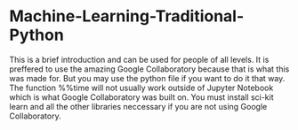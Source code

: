 # Machine-Learning-Traditional-Python
This is a brief introduction and can be used for people of all levels. It is preffered to use the amazing Google Collaboratory because that is what this was made for. But you may use the python file if you want to do it that way. The function %%time will not usually work outside of Jupyter Notebook which is what Google Collaboratory was built on.
You must install sci-kit learn and all the other libraries neccessary if you are not using Google Collaboratory.
